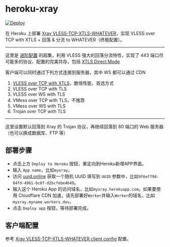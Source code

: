 # heroku-xray

[![Deploy](https://www.herokucdn.com/deploy/button.png)](https://heroku.com/deploy)

在 Heroku 上部署 [Xray VLESS-TCP-XTLS-WHATEVER](https://github.com/leskings/heroku-xray)，实现 VLESS over TCP with XTLS + 回落 & 分流 to WHATEVER（终极配置）。

---

这里是 [进阶配置](https://github.com/XTLS/Xray-examples/tree/main/VLESS-TCP-TLS-WS%20(recommended)) 的超集，利用 VLESS 强大的回落分流特性，实现了 443 端口尽可能多的协议、配置的完美共存，包括 [XTLS Direct Mode](https://github.com/rprx/v2fly-github-io/blob/master/docs/config/protocols/vless.md#xtls-%E9%BB%91%E7%A7%91%E6%8A%80)

客户端可以同时通过下列方式连接到服务器，其中 WS 都可以通过 CDN

1. [VLESS over TCP with XTLS](https://myxray.myname.workers.dev/vless_tcp_xtls.json)，数倍性能，首选方式
2. VLESS over TCP with TLS
3. VLESS over WS with TLS
4. VMess over TCP with TLS，不推荐
5. VMess over WS with TLS
6. Trojan over TCP with TLS

---

这里设置默认回落到 Xray 的 Trojan 协议，再继续回落到 80 端口的 Web 服务器（也可以换成数据库、FTP 等）

## 部署步骤

* 点击上方 `Deploy to Heroku` 按钮，重定向到Heroku新增APP界面。
* 输入 `App name`，比如`myxray`。
* 访问 [uuid.online](http://www.uuid.online/) 获取一个随机 UUID 填写到 `UUID` 参数中，比如`9f6ef794-04fd-4961-bc6f-d2bcfebe4649`。
* 输入这个 Heroku App 的访问域名，比如`myxray.herokuapp.com`。如果要使用 Cloudflare CDN 加速，请先部署好`Worker`并输入`Worker`的域名，比如`myxray.myname.workers.dev`。
* 点击 `Deploy app` 按钮，等待部署完成。

## 客户端配置

参考 [Xray VLESS-TCP-XTLS-WHATEVER client config](https://github.com/XTLS/Xray-examples/tree/main/VLESS-TCP-XTLS-WHATEVER/config_client) 配置。
